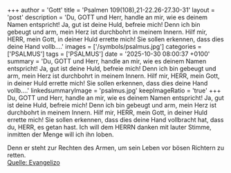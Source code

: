 +++
author = 'Gott'
title = 'Psalmen 109(108),21-22.26-27.30-31'
layout = 'post'
description = 'Du, GOTT und Herr, handle an mir, wie es deinem Namen entspricht! Ja, gut ist deine Huld, befreie mich! Denn ich bin gebeugt und arm, mein Herz ist durchbohrt in meinem Innern. Hilf mir, HERR, mein Gott, in deiner Huld errette mich! Sie sollen erkennen, dass dies deine Hand vollb....'
images = ['/symbols/psalmus.jpg']
categories = ['PSALMUS']
tags = ['PSALMUS']
date = '2025-10-30 08:00:37 +0100'
summary = 'Du, GOTT und Herr, handle an mir, wie es deinem Namen entspricht! Ja, gut ist deine Huld, befreie mich! Denn ich bin gebeugt und arm, mein Herz ist durchbohrt in meinem Innern. Hilf mir, HERR, mein Gott, in deiner Huld errette mich! Sie sollen erkennen, dass dies deine Hand vollb....'
linkedsummaryImage = 'psalmus.jpg'
keepImageRatio = 'true'
+++
Du, GOTT und Herr, handle an mir, wie es deinem Namen entspricht! Ja, gut ist deine Huld, befreie mich!
Denn ich bin gebeugt und arm, mein Herz ist durchbohrt in meinem Innern.
Hilf mir, HERR, mein Gott, in deiner Huld errette mich!
Sie sollen erkennen, dass dies deine Hand vollbracht hat, dass du, HERR, es getan hast.<!--more-->
Ich will dem HERRN danken mit lauter Stimme, inmitten der Menge will ich ihn loben.

Denn er steht zur Rechten des Armen, um sein Leben vor bösen Richtern zu retten.<br> [Quelle: Evangelizo](https://evangeliumtagfuertag.org/DE/gospel)